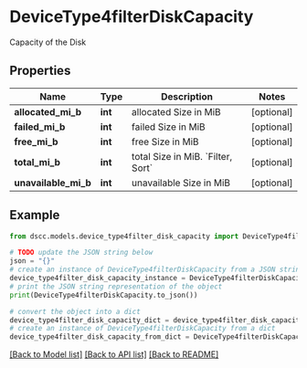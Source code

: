 # DeviceType4filterDiskCapacity

Capacity of the Disk

## Properties

Name | Type | Description | Notes
------------ | ------------- | ------------- | -------------
**allocated_mi_b** | **int** | allocated Size in MiB | [optional] 
**failed_mi_b** | **int** | failed Size in MiB | [optional] 
**free_mi_b** | **int** | free Size in MiB | [optional] 
**total_mi_b** | **int** | total Size in MiB. &#x60;Filter, Sort&#x60; | [optional] 
**unavailable_mi_b** | **int** | unavailable Size in MiB | [optional] 

## Example

```python
from dscc.models.device_type4filter_disk_capacity import DeviceType4filterDiskCapacity

# TODO update the JSON string below
json = "{}"
# create an instance of DeviceType4filterDiskCapacity from a JSON string
device_type4filter_disk_capacity_instance = DeviceType4filterDiskCapacity.from_json(json)
# print the JSON string representation of the object
print(DeviceType4filterDiskCapacity.to_json())

# convert the object into a dict
device_type4filter_disk_capacity_dict = device_type4filter_disk_capacity_instance.to_dict()
# create an instance of DeviceType4filterDiskCapacity from a dict
device_type4filter_disk_capacity_from_dict = DeviceType4filterDiskCapacity.from_dict(device_type4filter_disk_capacity_dict)
```
[[Back to Model list]](../README.md#documentation-for-models) [[Back to API list]](../README.md#documentation-for-api-endpoints) [[Back to README]](../README.md)


